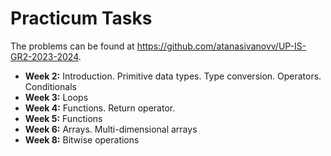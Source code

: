 # Practicum Tasks
The problems can be found at https://github.com/atanasivanovv/UP-IS-GR2-2023-2024.

- **Week 2:** Introduction. Primitive data types. Type conversion. Operators. Conditionals
- **Week 3:** Loops
- **Week 4:** Functions. Return operator.
- **Week 5:** Functions
- **Week 6:** Arrays. Multi-dimensional arrays
- **Week 8:** Bitwise operations
